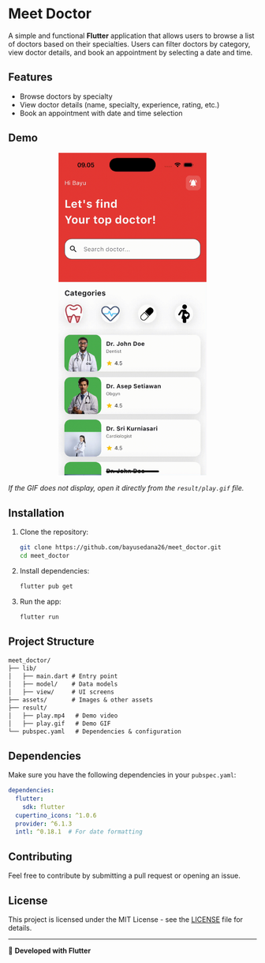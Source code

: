 # Meet Doctor

A simple and functional **Flutter** application that allows users to browse a list of doctors based on their specialties. Users can filter doctors by category, view doctor details, and book an appointment by selecting a date and time.

## Features
- Browse doctors by specialty
- View doctor details (name, specialty, experience, rating, etc.)
- Book an appointment with date and time selection

## Demo

<p align="center">
  <img src="result/play.gif" width="300" alt="Demo">
</p>

_If the GIF does not display, open it directly from the `result/play.gif` file._

## Installation

1. Clone the repository:
   ```bash
   git clone https://github.com/bayusedana26/meet_doctor.git
   cd meet_doctor
   ```
2. Install dependencies:
   ```bash
   flutter pub get
   ```
3. Run the app:
   ```bash
   flutter run
   ```

## Project Structure
```plaintext
meet_doctor/
├── lib/
│   ├── main.dart # Entry point
│   ├── model/    # Data models
│   ├── view/     # UI screens
├── assets/       # Images & other assets
├── result/
│   ├── play.mp4   # Demo video
│   ├── play.gif   # Demo GIF
└── pubspec.yaml   # Dependencies & configuration
```

## Dependencies
Make sure you have the following dependencies in your `pubspec.yaml`:
```yaml
dependencies:
  flutter:
    sdk: flutter
  cupertino_icons: ^1.0.6
  provider: ^6.1.3
  intl: ^0.18.1  # For date formatting
```

## Contributing
Feel free to contribute by submitting a pull request or opening an issue.

## License
This project is licensed under the MIT License - see the [LICENSE](LICENSE) file for details.

---
🚀 **Developed with Flutter**